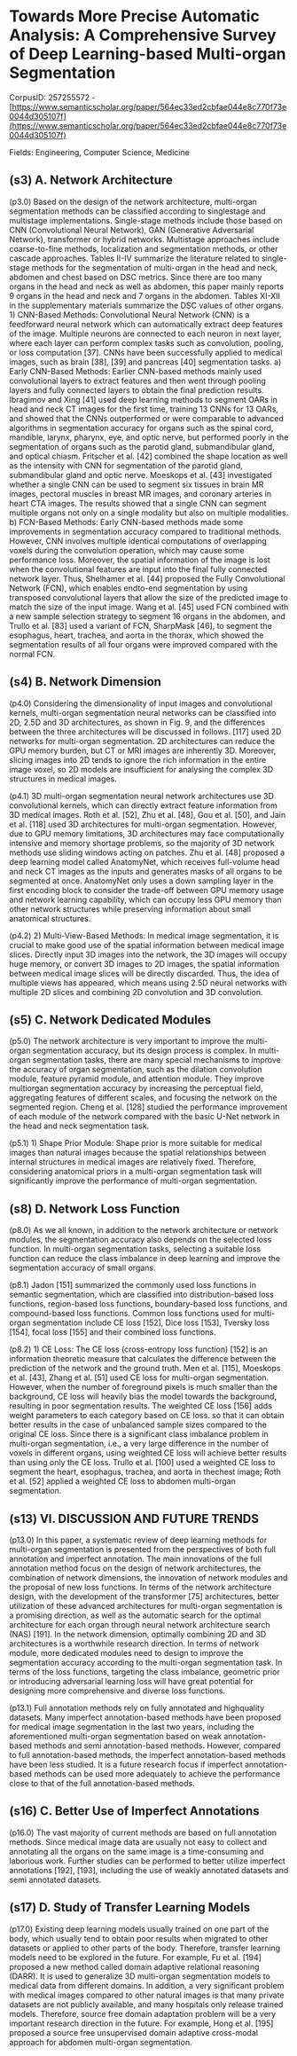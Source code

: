 # Towards More Precise Automatic Analysis: A Comprehensive Survey of Deep Learning-based Multi-organ Segmentation

CorpusID: 257255572 - [https://www.semanticscholar.org/paper/564ec33ed2cbfae044e8c770f73e0044d305107f](https://www.semanticscholar.org/paper/564ec33ed2cbfae044e8c770f73e0044d305107f)

Fields: Engineering, Computer Science, Medicine

## (s3) A. Network Architecture
(p3.0) Based on the design of the network architecture, multi-organ segmentation methods can be classified according to singlestage and multistage implementations. Single-stage methods include those based on CNN (Convolutional Neural Network), GAN (Generative Adversarial Network), transformer or hybrid networks. Multistage approaches include coarse-to-fine methods, localization and segmentation methods, or other cascade approaches. Tables II-IV summarize the literature related to single-stage methods for the segmentation of multi-organ in the head and neck, abdomen and chest based on DSC metrics. Since there are too many organs in the head and neck as well as abdomen, this paper mainly reports 9 organs in the head and neck and 7 organs in the abdomen. Tables XI-XII in the  supplementary materials summarize the DSC values of other  organs. 1) CNN-Based Methods: Convolutional Neural Network (CNN) is a feedforward neural network which can automatically extract deep features of the image. Multiple neurons are connected to each neuron in next layer, where each layer can perform complex tasks such as convolution, pooling, or loss computation [37]. CNNs have been successfully applied to medical images, such as brain [38], [39] and pancreas [40] segmentation tasks. a) Early CNN-Based Methods: Earlier CNN-based methods mainly used convolutional layers to extract features and then went through pooling layers and fully connected layers to obtain the final prediction results. Ibragimov and Xing [41] used deep learning methods to segment OARs in head and neck CT images for the first time, training 13 CNNs for 13 OARs, and showed that the CNNs outperformed or were comparable to advanced algorithms in segmentation accuracy for organs such as the spinal cord, mandible, larynx, pharynx, eye, and optic nerve, but performed poorly in the segmentation of organs such as the parotid gland, submandibular gland, and optical chiasm. Fritscher et al. [42] combined the shape location as well as the intensity with CNN for segmentation of the parotid gland, submandibular gland and optic nerve. Moeskops et al. [43] investigated whether a single CNN can be used to segment six tissues in brain MR images, pectoral muscles in breast MR images, and coronary arteries in heart CTA images. The results showed that a single CNN can segment multiple organs not only on a single modality but also on multiple modalities. b) FCN-Based Methods: Early CNN-based methods made some improvements in segmentation accuracy compared to traditional methods. However, CNN involves multiple identical computations of overlapping voxels during the convolution operation, which may cause some performance loss. Moreover, the spatial information of the image is lost when the convolutional features are input into the final fully connected network layer. Thus, Shelhamer et al. [44] proposed the Fully Convolutional Network (FCN), which enables endto-end segmentation by using transposed convolutional layers that allow the size of the predicted image to match the size of the input image. Wang et al. [45] used FCN combined with a new sample selection strategy to segment 16 organs in the abdomen, and Trullo et al. [83] used a variant of FCN, SharpMask [46], to segment the esophagus, heart, trachea, and aorta in the thorax, which showed the segmentation results of all four organs were improved compared with the normal FCN.
## (s4) B. Network Dimension
(p4.0) Considering the dimensionality of input images and convolutional kernels, multi-organ segmentation neural networks can be classified into 2D, 2.5D and 3D architectures, as shown in Fig. 9, and the differences between the three architectures will be discussed in follows. [117] used 2D networks for multi-organ segmentation. 2D architectures can reduce the GPU memory burden, but CT or MRI images are inherently 3D. Moreover, slicing images into 2D tends to ignore the rich information in the entire image voxel, so 2D models are insufficient for analysing the complex 3D structures in medical images.

(p4.1) 3D multi-organ segmentation neural network architectures use 3D convolutional kernels, which can directly extract feature information from 3D medical images. Roth et al. [52], Zhu et al. [48], Gou et al. [50], and Jain et al. [118] used 3D architectures for multi-organ segmentation. However, due to GPU memory limitations, 3D architectures may face computationally intensive and memory shortage problems, so the majority of 3D network methods use sliding windows acting on patches. Zhu et al. [48] proposed a deep learning model called AnatomyNet, which receives full-volume head and neck CT images as the inputs and generates masks of all organs to be segmented at once. AnatomyNet only uses a down sampling layer in the first encoding block to consider the trade-off between GPU memory usage and network learning capability, which can occupy less GPU memory than other network structures while preserving information about small anatomical structures.

(p4.2) 2) Multi-View-Based Methods: In medical image segmentation, it is crucial to make good use of the spatial information between medical image slices. Directly input 3D images into the network, the 3D images will occupy huge memory, or convert 3D images to 2D images, the spatial information between medical image slices will be directly discarded. Thus, the idea of multiple views has appeared, which means using 2.5D neural networks with multiple 2D slices and combining 2D convolution and 3D convolution.
## (s5) C. Network Dedicated Modules
(p5.0) The network architecture is very important to improve the multi-organ segmentation accuracy, but its design process is complex. In multi-organ segmentation tasks, there are many special mechanisms to improve the accuracy of organ segmentation, such as the dilation convolution module, feature pyramid module, and attention module. They improve multiorgan segmentation accuracy by increasing the perceptual field, aggregating features of different scales, and focusing the network on the segmented region. Cheng et al. [128] studied the performance improvement of each module of the network compared with the basic U-Net network in the head and neck segmentation task.

(p5.1) 1) Shape Prior Module: Shape prior is more suitable for medical images than natural images because the spatial relationships between internal structures in medical images are relatively fixed. Therefore, considering anatomical priors in a multi-organ segmentation task will significantly improve the performance of multi-organ segmentation.
## (s8) D. Network Loss Function
(p8.0) As we all known, in addition to the network architecture or network modules, the segmentation accuracy also depends on the selected loss function. In multi-organ segmentation tasks, selecting a suitable loss function can reduce the class imbalance in deep learning and improve the segmentation accuracy of small organs.

(p8.1) Jadon [151] summarized the commonly used loss functions in semantic segmentation, which are classified into distribution-based loss functions, region-based loss functions, boundary-based loss functions, and compound-based loss functions. Common loss functions used for multi-organ segmentation include CE loss [152], Dice loss [153], Tversky loss [154], focal loss [155] and their combined loss functions.

(p8.2) 1) CE Loss: The CE loss (cross-entropy loss function) [152] is an information theoretic measure that calculates the difference between the prediction of the network and the ground truth. Men et al. [115], Moeskops et al. [43], Zhang et al. [51] used CE loss for multi-organ segmentation. However, when the number of foreground pixels is much smaller than the background, CE loss will heavily bias the model towards the background, resulting in poor segmentation results. The weighted CE loss [156] adds weight parameters to each category based on CE loss. so that it can obtain better results in the case of unbalanced sample sizes compared to the original CE loss. Since there is a significant class imbalance problem in multi-organ segmentation, i.e., a very large difference in the number of voxels in different organs, using weighted CE loss will achieve better results than using only the CE loss. Trullo et al. [100] used a weighted CE loss to segment the heart, esophagus, trachea, and aorta in thechest image; Roth et al. [52] applied a weighted CE loss to abdomen multi-organ segmentation.
## (s13) VI. DISCUSSION AND FUTURE TRENDS
(p13.0) In this paper, a systematic review of deep learning methods for multi-organ segmentation is presented from the perspectives of both full annotation and imperfect annotation. The main innovations of the full annotation method focus on the design of network architectures, the combination of network dimensions, the innovation of network modules and the proposal of new loss functions. In terms of the network architecture design, with the development of the transformer [75] architectures, better utilization of these advanced architectures for multi-organ segmentation is a promising direction, as well as the automatic search for the optimal architecture for each organ through neural network architecture search (NAS) [191]. In the network dimension, optimally combining 2D and 3D architectures is a worthwhile research direction. In terms of network module, more dedicated modules need to design to improve the segmentation accuracy according to the multi-organ segmentation task. In terms of the loss functions, targeting the class imbalance, geometric prior or introducing adversarial learning loss will have great potential for designing more comprehensive and diverse loss functions.

(p13.1) Full annotation methods rely on fully annotated and highquality datasets. Many imperfect annotation-based methods have been proposed for medical image segmentation in the last two years, including the aforementioned multi-organ segmentation based on weak annotation-based methods and semi annotation-based methods. However, compared to full annotation-based methods, the imperfect annotation-based methods have been less studied. It is a future research focus if imperfect annotation-based methods can be used more adequately to achieve the performance close to that of the full annotation-based methods.
## (s16) C. Better Use of Imperfect Annotations
(p16.0) The vast majority of current methods are based on full annotation methods. Since medical image data are usually not easy to collect and annotating all the organs on the same image is a time-consuming and laborious work. Further studies can be performed to better utilize imperfect annotations [192], [193], including the use of weakly annotated datasets and semi annotated datasets.
## (s17) D. Study of Transfer Learning Models
(p17.0) Existing deep learning models usually trained on one part of the body, which usually tend to obtain poor results when migrated to other datasets or applied to other parts of the body. Therefore, transfer learning models need to be explored in the future. For example, Fu et al. [194] proposed a new method called domain adaptive relational reasoning (DARR). It is used to generalize 3D multi-organ segmentation models to medical data from different domains. In addition, a very significant problem with medical images compared to other natural images is that many private datasets are not publicly available, and many hospitals only release trained models. Therefore, source free domain adaptation problem will be a very important research direction in the future. For example, Hong et al. [195] proposed a source free unsupervised domain adaptive cross-modal approach for abdomen multi-organ segmentation.
